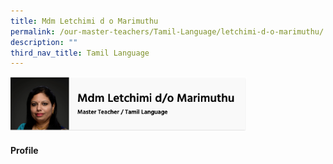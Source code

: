 ```yaml
---
title: Mdm Letchimi d o Marimuthu
permalink: /our-master-teachers/Tamil-Language/letchimi-d-o-marimuthu/
description: ""
third_nav_title: Tamil Language
---
```

<img src="/images/Mdm%20Letchimi.png" style="width:75%">

#### Profile


